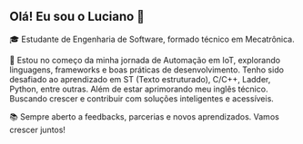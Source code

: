 ## Olá! Eu sou o Luciano 👋

🎓 Estudante de Engenharia de Software, formado técnico em Mecatrônica.

🚀 Estou no começo da minha jornada de Automação em IoT, explorando linguagens, frameworks e boas práticas de desenvolvimento.
Tenho sido desafiado ao aprendizado em ST (Texto estruturado), C/C++, Ladder, Python, entre outras. Além de estar aprimorando meu inglês técnico. Buscando crescer e contribuir com soluções inteligentes e acessíveis.

📚 Sempre aberto a feedbacks, parcerias e novos aprendizados. Vamos crescer juntos! 
